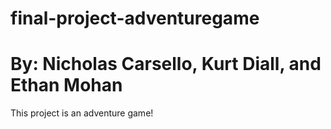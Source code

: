 # final-project-adventuregame
# By: Nicholas Carsello, Kurt Diall, and Ethan Mohan
This project is an adventure game!
